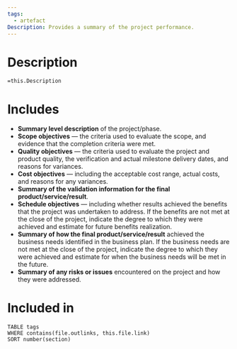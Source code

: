 ```yaml
---
tags:
  - artefact
Description: Provides a summary of the project performance.
---
```

# Description
`=this.Description`
# Includes
- **Summary level description** of the project/phase.
- **Scope objectives** — the criteria used to evaluate the scope, and evidence that the completion criteria were met.
- **Quality objectives** — the criteria used to evaluate the project and product quality, the verification and actual milestone delivery dates, and reasons for variances.
- **Cost objectives** — including the acceptable cost range, actual costs, and reasons for any variances.
- **Summary of the validation information for the final product/service/result**.
- **Schedule objectives** — including whether results achieved the benefits that the project was undertaken to address. If the benefits are not met at the close of the project, indicate the degree to which they were achieved and estimate for future benefits realization.
- **Summary of how the final product/service/result** achieved the business needs identified in the business plan. If the business needs are not met at the close of the project, indicate the degree to which they were achieved and estimate for when the business needs will be met in the future.
- **Summary of any risks or issues** encountered on the project and how they were addressed.
# Included in
```dataview
TABLE tags
WHERE contains(file.outlinks, this.file.link)
SORT number(section)
```
